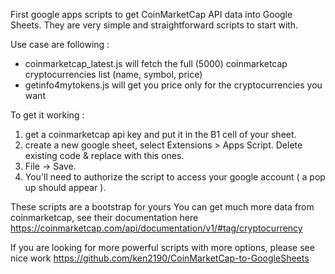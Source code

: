 First google apps scripts to get CoinMarketCap API data into Google Sheets.
They are very simple and straightforward scripts to start with.

Use case are following :
- coinmarketcap_latest.js will fetch the full (5000) coinmarketcap cryptocurrencies list (name, symbol, price)
- getinfo4mytokens.js will get you price only for the cryptocurrencies you want

To get it working :
1. get a coinmarketcap api key and put it in the B1 cell of your sheet.
2. create a new google sheet, select Extensions > Apps Script. Delete existing code & replace with this ones.
3. File -> Save.
4. You'll need to authorize the script to access your google account ( a pop up should appear ).

These scripts are a bootstrap for yours
You can get much more data from coinmarketcap, see their documentation here https://coinmarketcap.com/api/documentation/v1/#tag/cryptocurrency

If you are looking for more powerful scripts with more options, please see nice work https://github.com/ken2190/CoinMarketCap-to-GoogleSheets
